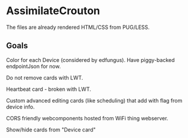 # AssimilateCrouton

The files are already rendered HTML/CSS from PUG/LESS.

## Goals

Color for each Device (considered by edfungus). Have piggy-backed endpointJson for now.

Do not remove cards with LWT.

Heartbeat card - broken with LWT.

Custom advanced editing cards (like scheduling) that add with flag from device info.

CORS friendly webcomponents hosted from WiFi thing webserver.

Show/hide cards from "Device card"

